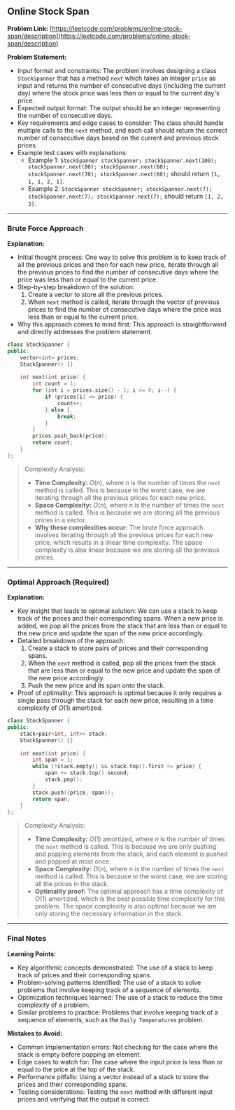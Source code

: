## Online Stock Span
**Problem Link:** [https://leetcode.com/problems/online-stock-span/description](https://leetcode.com/problems/online-stock-span/description)

**Problem Statement:**
- Input format and constraints: The problem involves designing a class `StockSpanner` that has a method `next` which takes an integer `price` as input and returns the number of consecutive days (including the current day) where the stock price was less than or equal to the current day's price.
- Expected output format: The output should be an integer representing the number of consecutive days.
- Key requirements and edge cases to consider: The class should handle multiple calls to the `next` method, and each call should return the correct number of consecutive days based on the current and previous stock prices.
- Example test cases with explanations:
  - Example 1: `StockSpanner stockSpanner; stockSpanner.next(100); stockSpanner.next(80); stockSpanner.next(60); stockSpanner.next(70); stockSpanner.next(60);` should return `[1, 1, 1, 2, 1]`.
  - Example 2: `StockSpanner stockSpanner; stockSpanner.next(7); stockSpanner.next(7); stockSpanner.next(7);` should return `[1, 2, 3]`.

---

### Brute Force Approach

**Explanation:**
- Initial thought process: One way to solve this problem is to keep track of all the previous prices and then for each new price, iterate through all the previous prices to find the number of consecutive days where the price was less than or equal to the current price.
- Step-by-step breakdown of the solution:
  1. Create a vector to store all the previous prices.
  2. When `next` method is called, iterate through the vector of previous prices to find the number of consecutive days where the price was less than or equal to the current price.
- Why this approach comes to mind first: This approach is straightforward and directly addresses the problem statement.

```cpp
class StockSpanner {
public:
    vector<int> prices;
    StockSpanner() {}
    
    int next(int price) {
        int count = 1;
        for (int i = prices.size() - 1; i >= 0; i--) {
            if (prices[i] <= price) {
                count++;
            } else {
                break;
            }
        }
        prices.push_back(price);
        return count;
    }
};
```

> Complexity Analysis:
> - **Time Complexity:** $O(n)$, where $n$ is the number of times the `next` method is called. This is because in the worst case, we are iterating through all the previous prices for each new price.
> - **Space Complexity:** $O(n)$, where $n$ is the number of times the `next` method is called. This is because we are storing all the previous prices in a vector.
> - **Why these complexities occur:** The brute force approach involves iterating through all the previous prices for each new price, which results in a linear time complexity. The space complexity is also linear because we are storing all the previous prices.

---

### Optimal Approach (Required)

**Explanation:**
- Key insight that leads to optimal solution: We can use a stack to keep track of the prices and their corresponding spans. When a new price is added, we pop all the prices from the stack that are less than or equal to the new price and update the span of the new price accordingly.
- Detailed breakdown of the approach:
  1. Create a stack to store pairs of prices and their corresponding spans.
  2. When the `next` method is called, pop all the prices from the stack that are less than or equal to the new price and update the span of the new price accordingly.
  3. Push the new price and its span onto the stack.
- Proof of optimality: This approach is optimal because it only requires a single pass through the stack for each new price, resulting in a time complexity of $O(1)$ amortized.

```cpp
class StockSpanner {
public:
    stack<pair<int, int>> stack;
    StockSpanner() {}
    
    int next(int price) {
        int span = 1;
        while (!stack.empty() && stack.top().first <= price) {
            span += stack.top().second;
            stack.pop();
        }
        stack.push({price, span});
        return span;
    }
};
```

> Complexity Analysis:
> - **Time Complexity:** $O(1)$ amortized, where $n$ is the number of times the `next` method is called. This is because we are only pushing and popping elements from the stack, and each element is pushed and popped at most once.
> - **Space Complexity:** $O(n)$, where $n$ is the number of times the `next` method is called. This is because in the worst case, we are storing all the prices in the stack.
> - **Optimality proof:** The optimal approach has a time complexity of $O(1)$ amortized, which is the best possible time complexity for this problem. The space complexity is also optimal because we are only storing the necessary information in the stack.

---

### Final Notes

**Learning Points:**
- Key algorithmic concepts demonstrated: The use of a stack to keep track of prices and their corresponding spans.
- Problem-solving patterns identified: The use of a stack to solve problems that involve keeping track of a sequence of elements.
- Optimization techniques learned: The use of a stack to reduce the time complexity of a problem.
- Similar problems to practice: Problems that involve keeping track of a sequence of elements, such as the `Daily Temperatures` problem.

**Mistakes to Avoid:**
- Common implementation errors: Not checking for the case where the stack is empty before popping an element.
- Edge cases to watch for: The case where the input price is less than or equal to the price at the top of the stack.
- Performance pitfalls: Using a vector instead of a stack to store the prices and their corresponding spans.
- Testing considerations: Testing the `next` method with different input prices and verifying that the output is correct.